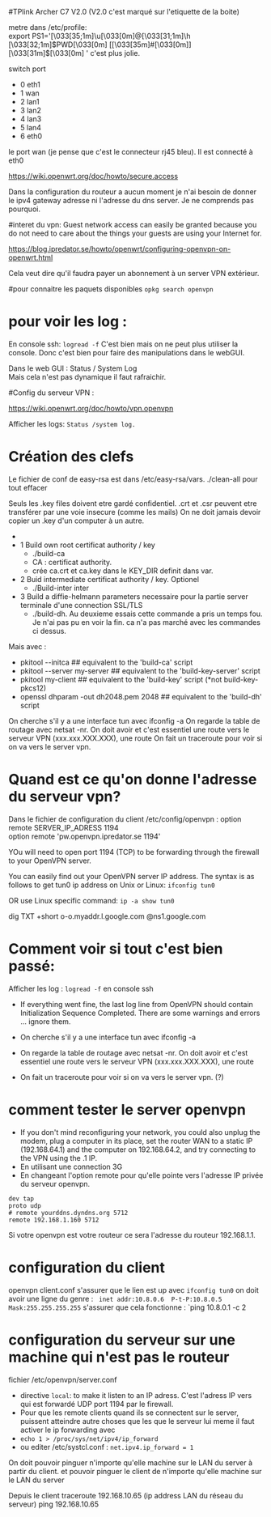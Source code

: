 #TPlink Archer C7 V2.0 (V2.0 c'est marqué sur l'etiquette de la boite)


metre dans /etc/profile:   
export PS1='\[\033[35;1m\]\u\[\033[0m\]@\[\033[31;1m\]\h \[\033[32;1m\]$PWD\[\033[0m\] [\[\033[35m\]\#\[\033[0m\]]\[\033[31m\]\$\[\033[0m\] '
c'est plus jolie.

switch port

- 0  eth1
- 1  wan
- 2  lan1
- 3  lan2
- 4  lan3
- 5  lan4 
- 6  eth0

le port wan (je pense que c'est le connecteur rj45 bleu). Il est connecté à eth0

https://wiki.openwrt.org/doc/howto/secure.access


Dans la configuration du routeur a aucun moment je n'ai besoin de donner le ipv4 gateway adresse ni l'adresse du dns server. Je ne comprends pas pourquoi.

#interet du vpn:
Guest network access can easily be granted because you do not need to care about the things your guests are using your Internet for. 

https://blog.ipredator.se/howto/openwrt/configuring-openvpn-on-openwrt.html

Cela veut dire qu'il faudra payer un abonnement à un server VPN extérieur.


#pour connaitre les paquets disponibles 
`opkg search openvpn`

# pour voir les log :
En console ssh:
`logread -f` 
C'est bien mais on ne peut plus utiliser la console. Donc c'est bien pour faire des manipulations dans le webGUI.

Dans le web GUI : Status / System Log  
Mais cela n'est pas dynamique il faut rafraichir.  


#Config du serveur VPN :

https://wiki.openwrt.org/doc/howto/vpn.openvpn  

Afficher les logs: `Status /system log.`

# Création des clefs
Le fichier de conf de easy-rsa est dans /etc/easy-rsa/vars.
./clean-all pour tout effacer

Seuls les .key files doivent etre gardé confidentiel.
.crt et .csr peuvent etre transférer par une voie insecure (comme les mails)
On ne doit jamais devoir copier un .key d'un computer à un autre.

-
- 1 Build own root certificat authority / key
   - ./build-ca
   - CA : certificat authority.
   - crée ca.crt et ca.key dans le KEY_DIR definit dans var.
- 2 Buid intermediate certificat authority / key. Optionel
  - ./Build-inter inter
- 3 Build a diffie-helmann parameters necessaire pour la partie server terminale d'une connection SSL/TLS
  - ./build-dh. Au deuxieme essais cette commande a pris un temps fou. Je n'ai pas pu en voir la fin.
ca n'a pas marché avec les commandes ci dessus.


Mais avec :
  
- pkitool --initca                      ## equivalent to the 'build-ca' script
- pkitool --server my-server            ## equivalent to the 'build-key-server' script
- pkitool          my-client            ## equivalent to the 'build-key' script (*not build-key-pkcs12)
- openssl dhparam -out dh2048.pem 2048  ## equivalent to the 'build-dh' script



On cherche s'il y a une interface tun avec ifconfig -a
On regarde la table de routage avec netsat -nr. On doit avoir et c'est essentiel une route vers le serveur VPN (xxx.xxx.XXX.XXX), une route 
On fait un traceroute pour voir si on va vers le server vpn.

# Quand est ce qu'on donne l'adresse du serveur vpn?
Dans le fichier de configuration du client /etc/config/openvpn : option remote SERVER_IP_ADRESS 1194  
option remote 'pw.openvpn.ipredator.se 1194'


 YOu will need to open port 1194 (TCP) to be forwarding through the firewall to your OpenVPN server.


You can easily find out your OpenVPN server IP address. The syntax is as follows to get tun0 ip address on Unix or Linux:
`ifconfig tun0`

OR use Linux specific command:
`ip -a show tun0`

dig TXT +short o-o.myaddr.l.google.com @ns1.google.com

# Comment voir si tout c'est bien passé:
Afficher les log : `logread -f` en console ssh

- If everything went fine, the last log line from OpenVPN should contain Initialization Sequence Completed. There are some warnings and errors ... ignore them.

- On cherche s'il y a une interface tun avec ifconfig -a
- On regarde la table de routage avec netsat -nr. On doit avoir et c'est essentiel une route vers le serveur VPN (xxx.xxx.XXX.XXX), une route 
- On fait un traceroute pour voir si on va vers le server vpn. (?)

# comment tester le server openvpn
- If you don't mind reconfiguring your network, you could also unplug the modem, plug a computer in its place, set the router WAN to a static IP (192.168.64.1) and the computer on 192.168.64.2, and try connecting to the VPN using the .1 IP.
- En utilisant une connection 3G
- En changeant l'option remote pour qu'elle pointe vers l'adresse IP privée du serveur openvpn.


~~~client
dev tap
proto udp
# remote yourddns.dyndns.org 5712
remote 192.168.1.160 5712
~~~~
Si votre openvpn est votre routeur ce sera l'adresse du routeur 192.168.1.1.

# configuration du client
openvpn client.conf
s'assurer que le lien est up avec `ifconfig tun0`
on doit avoir une ligne du genre : ` inet addr:10.8.0.6  P-t-P:10.8.0.5  Mask:255.255.255.255`
s'assurer que cela fonctionne : `ping 10.8.0.1 -c 2


# configuration du serveur sur une machine qui n'est pas le routeur
fichier /etc/openvpn/server.conf
- directive `local`: to make it listen to an IP adress. C'est l'adress IP vers qui est forwardé UDP port 1194 par le firewall.
- Pour que les remote clients quand ils se connectent sur le server, puissent atteindre autre choses que les que le serveur lui meme il faut activer le ip forwarding avec
- `echo 1 > /proc/sys/net/ipv4/ip_forward`
- ou editer /etc/systcl.conf : `net.ipv4.ip_forward = 1`

On doit pouvoir pinguer n'importe qu'elle machine sur le LAN du server à partir du client. et pouvoir pinguer le client de n'importe qu'elle machine sur le LAN du server

Depuis le client traceroute 192.168.10.65 (ip address LAN du réseau du serveur)
ping 192.168.10.65
